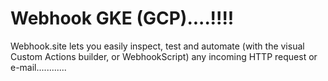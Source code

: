 # Webhook GKE (GCP)....!!!!
Webhook.site lets you easily inspect, test and automate (with the visual Custom Actions builder, or WebhookScript) any incoming HTTP request or e-mail............
